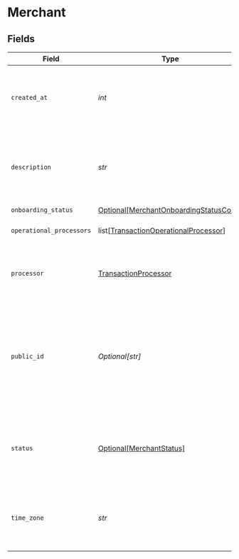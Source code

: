 # Merchant


## Fields

| Field                                                                                                      | Type                                                                                                       | Required                                                                                                   | Description                                                                                                | Example                                                                                                    |
| ---------------------------------------------------------------------------------------------------------- | ---------------------------------------------------------------------------------------------------------- | ---------------------------------------------------------------------------------------------------------- | ---------------------------------------------------------------------------------------------------------- | ---------------------------------------------------------------------------------------------------------- |
| `created_at`                                                                                               | *int*                                                                                                      | :heavy_check_mark:                                                                                         | The date the merchant account was created.  **Nullable** for Transactions Details.                         | 1485997169003                                                                                              |
| `description`                                                                                              | *str*                                                                                                      | :heavy_check_mark:                                                                                         | The description of the merchant account. **Nullable** for Transactions Details.                            | Brand Name Here.                                                                                           |
| `onboarding_status`                                                                                        | [Optional[MerchantOnboardingStatusCode]](../../models/shared/merchantonboardingstatuscode.md)              | :heavy_minus_sign:                                                                                         | N/A                                                                                                        |                                                                                                            |
| `operational_processors`                                                                                   | list[[TransactionOperationalProcessor](../../models/shared/transactionoperationalprocessor.md)]            | :heavy_check_mark:                                                                                         | **Nullable** for Transactions Details.<br/>                                                                |                                                                                                            |
| `processor`                                                                                                | [TransactionProcessor](../../models/shared/transactionprocessor.md)                                        | :heavy_check_mark:                                                                                         | The processor used. **Nullable** for Transactions Details.                                                 | adyen_gateway                                                                                              |
| `public_id`                                                                                                | *Optional[str]*                                                                                            | :heavy_minus_sign:                                                                                         | The unique public ID for the merchant's Bolt account. A merchant account contains many merchant divisions. | zSrbabI3MFe8                                                                                               |
| `status`                                                                                                   | [Optional[MerchantStatus]](../../models/shared/merchantstatus.md)                                          | :heavy_minus_sign:                                                                                         | The merchant's status:<br/>  * `1` - Active<br/>  * `2` - Inactive<br/>  * `3` - Offboarding<br/>          |                                                                                                            |
| `time_zone`                                                                                                | *str*                                                                                                      | :heavy_check_mark:                                                                                         | The timezone of the merchant. **Nullable** for Transactions Details.                                       | America/Los_Angeles                                                                                        |